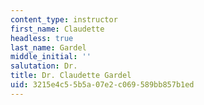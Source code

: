 ```yaml
---
content_type: instructor
first_name: Claudette
headless: true
last_name: Gardel
middle_initial: ''
salutation: Dr.
title: Dr. Claudette Gardel
uid: 3215e4c5-5b5a-07e2-c069-589bb857b1ed
---
```

